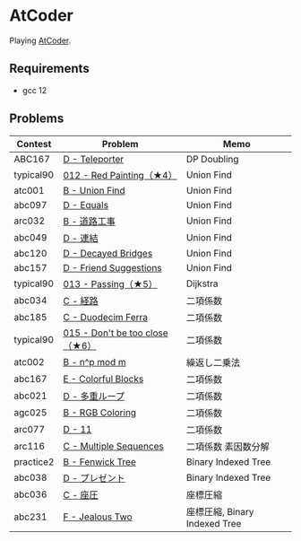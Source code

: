 # AtCoder

Playing [AtCoder](https://atcoder.jp/).

## Requirements

- gcc 12

## Problems

| Contest   | Problem                                                                                   | Memo                          |
| --------- | ----------------------------------------------------------------------------------------- | ----------------------------- |
| ABC167    | [D - Teleporter](https://atcoder.jp/contests/abc167/tasks/abc167_d)                       | DP Doubling                   |
| typical90 | [012 - Red Painting（★4）](https://atcoder.jp/contests/typical90/tasks/typical90_l)       | Union Find                    |
| atc001    | [B - Union Find](https://atcoder.jp/contests/atc001/tasks/unionfind_a)                    | Union Find                    |
| abc097    | [D - Equals](https://atcoder.jp/contests/abc097/tasks/arc097_b)                           | Union Find                    |
| arc032    | [B - 道路工事](https://atcoder.jp/contests/arc032/tasks/arc032_2)                         | Union Find                    |
| abc049    | [D - 連結](https://atcoder.jp/contests/abc049/tasks/arc065_b)                             | Union Find                    |
| abc120    | [D - Decayed Bridges](https://atcoder.jp/contests/abc120/tasks/abc120_d)                  | Union Find                    |
| abc157    | [D - Friend Suggestions](https://atcoder.jp/contests/abc157/tasks/abc157_d)               | Union Find                    |
| typical90 | [013 - Passing（★5）](https://atcoder.jp/contests/typical90/tasks/typical90_m)            | Dijkstra                      |
| abc034    | [C - 経路](https://atcoder.jp/contests/abc034/tasks/abc034_c)                             | 二項係数                      |
| abc185    | [C - Duodecim Ferra](https://atcoder.jp/contests/abc185/tasks/abc185_c)                   | 二項係数                      |
| typical90 | [015 - Don't be too close（★6）](https://atcoder.jp/contests/typical90/tasks/typical90_o) | 二項係数                      |
| atc002    | [B - n^p mod m](https://atcoder.jp/contests/atc002/tasks/atc002_b)                        | 繰返し二乗法                  |
| abc167    | [E - Colorful Blocks](https://atcoder.jp/contests/abc167/tasks/abc167_e)                  | 二項係数                      |
| abc021    | [D - 多重ループ](https://atcoder.jp/contests/abc021/tasks/abc021_d)                     | 二項係数                      |
| agc025    | [B - RGB Coloring](https://atcoder.jp/contests/agc025/tasks/agc025_b)                     | 二項係数                      |
| arc077    | [D - 11](https://atcoder.jp/contests/arc077/tasks/arc077_b)                               | 二項係数                      |
| arc116    | [C - Multiple Sequences](https://atcoder.jp/contests/arc116/tasks/arc116_c)               | 二項係数 素因数分解           |
| practice2 | [B - Fenwick Tree](https://atcoder.jp/contests/practice2/tasks/practice2_b)               | Binary Indexed Tree           |
| abc038    | [D - プレゼント](https://atcoder.jp/contests/abc038/tasks/abc038_d)                   | Binary Indexed Tree           |
| abc036    | [C - 座圧](https://atcoder.jp/contests/abc036/tasks/abc036_c)                             | 座標圧縮                      |
| abc231    | [F - Jealous Two](https://atcoder.jp/contests/abc231/tasks/abc231_f)                      | 座標圧縮, Binary Indexed Tree |
